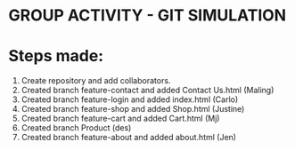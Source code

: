 # GROUP ACTIVITY - GIT SIMULATION

# Steps made:
1. Create repository and add collaborators.
2. Created branch feature-contact and added Contact Us.html (Maling)
3. Created branch feature-login and added index.html (Carlo) 
4. Created branch feature-shop and added Shop.html (Justine)
5. Created branch feature-cart and added Cart.html (Mj)
6. Created branch Product (des)
7. Created branch feature-about and added about.html (Jen)
